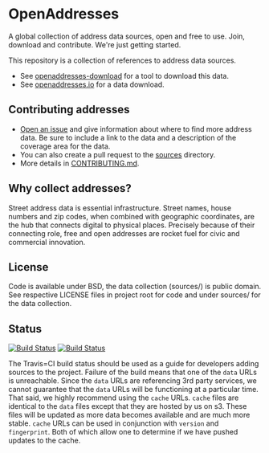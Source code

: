 # OpenAddresses

A global collection of address data sources, open and free to use. Join, download and contribute. We're just getting started.

This repository is a collection of references to address data sources.

- See [openaddresses-download](https://github.com/openaddresses/openaddresses-download)
for a tool to download this data.
- See [openaddresses.io](http://openaddresses.io/) for a data download.

## Contributing addresses

- [Open an issue](https://github.com/openaddresses/openaddresses/issues/new) and give information about where to find more address data. Be sure to include a link to the data and a description of the coverage area for the data.
- You can also create a pull request to the [sources](https://github.com/openaddresses/openaddresses/tree/master/sources) directory.
- More details in [CONTRIBUTING.md](CONTRIBUTING.md).

## Why collect addresses?

Street address data is essential infrastructure. Street names, house numbers and zip codes, when combined with geographic coordinates, are the hub that connects digital to physical places. Precisely because of their connecting role, free and open addresses are rocket fuel for civic and commercial innovation.

## License

Code is available under BSD, the data collection (sources/) is public domain. See respective LICENSE files in project root for code and under sources/ for the data collection.

## Status
[![Build Status](https://travis-ci.org/openaddresses/openaddresses.png?branch=master)](https://travis-ci.org/openaddresses/openaddresses)
[![Build Status](https://david-dm.org/openaddresses/openaddresses.png)](https://david-dm.org/openaddresses/openaddresses)

The Travis=CI build status should be used as a guide for developers adding sources to the project. Failure of the build means that one of the `data` URLs is unreachable. Since the `data` URLs are referencing 3rd party services, we cannot guarantee that the `data` URLs will be functioning at a particular time. That said, we highly recommend using the `cache` URLs. `cache` files are identical to the `data` files except that they are hosted by us on s3. These files will be updated as more data becomes available and are much more stable. `cache` URLs can be used in conjunction with `version` and `fingerprint`. Both of which allow one to determine if we have pushed updates to the cache.
